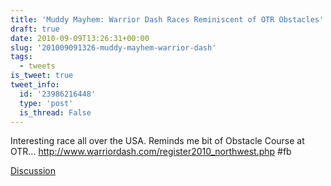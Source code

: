 ```yaml
---
title: 'Muddy Mayhem: Warrior Dash Races Reminiscent of OTR Obstacles'
draft: true
date: 2010-09-09T13:26:31+00:00
slug: '201009091326-muddy-mayhem-warrior-dash'
tags:
  - tweets
is_tweet: true
tweet_info:
  id: '23986216448'
  type: 'post'
  is_thread: False
---
```




Interesting race all over the USA. Reminds me bit of Obstacle Course at OTR... http://www.warriordash.com/register2010_northwest.php #fb

[Discussion](https://x.com/sytelus/status/23986216448)
